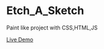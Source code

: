 # Etch_A_Sketch
Paint like project with CSS,HTML,JS

[Live Demo](https://jeffkho0907.github.io/Etch_A_Sketch/)
